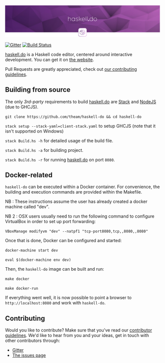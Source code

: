 ![Banner](static/out.jsexe/banner.png)

[![Gitter](https://badges.gitter.im/theam/haskell-do.svg)](https://gitter.im/theam/haskell-do?utm_source=badge&utm_medium=badge&utm_campaign=pr-badge)
[![Build Status](https://travis-ci.org/theam/haskell-do.svg?branch=develop)](https://travis-ci.org/theam/haskell-do)

[haskell.do](http://haskell.do) is a Haskell code editor, centered around interactive development. You can get it on [the website](http://haskell.do).

Pull Requests are greatly appreciated, check out [our contributing guidelines](CONTRIBUTING.md).

## Building from source

The only *3rd-party* requirements to build [haskell.do](http://haskell.do) are [Stack](http://haskellstack.org/) and [NodeJS](https://nodejs.org/) (due to GHCJS).

`git clone https://github.com/theam/haskell-do && cd haskell-do`

`stack setup --stack-yaml=client-stack.yaml` to setup GHCJS (note that it isn't supported on Windows)

`stack Build.hs -h` for detailed usage of the build file.

`stack Build.hs -a` for building project.

`stack Build.hs -r` for running [haskell.do](http://haskell.do) on port `8080`.


## Docker-related

`haskell-do` can be executed within a Docker container. For convenience, the building and execution commands are provided within the Makefile.

NB : These instructions assume the user has already created a docker machine called "dev".

NB 2 : OSX users usually need to run the following command to configure VirtualBox in order to set up port forwarding:

`VBoxManage modifyvm "dev" --natpf1 "tcp-port8080,tcp,,8080,,8080"`

Once that is done, Docker can be configured and started:

`docker-machine start dev`

`eval $(docker-machine env dev)`

Then, the `haskell-do` image can be built and run:

`make docker`

`make docker-run`

If everything went well, it is now possible to point a browser to `http://localhost:8080` and work with `haskell-do`.



## Contributing

Would you like to contribute? Make sure that you've read our [contributor guidelines](https://github.com/theam/haskell-do/blob/master/CONTRIBUTING.md).
We'd like to hear from you and your ideas, get in touch with other contributors through:

- [Gitter](https://gitter.im/theam/haskell-do)
- [The issues page](https://github.com/theam/haskell-do/blob/master/CONTRIBUTING.md)
